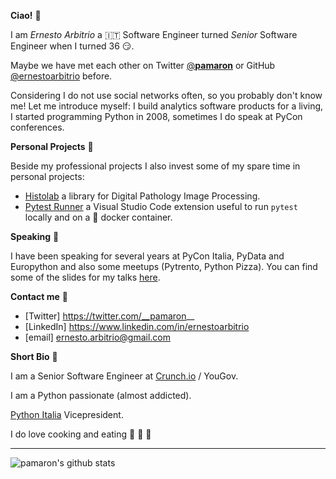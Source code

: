 **Ciao!** 👋

I am *Ernesto Arbitrio* a 🇮🇹 Software Engineer turned *Senior* Software Engineer when I turned 36 😏.

Maybe we have met each other on Twitter [@__pamaron__](https://twitter.com/__pamaron__) or GitHub [@ernestoarbitrio](https://github.com/ernestoarbitrio) before.

Considering I do not use social networks often, so you probably don't know me! Let me introduce myself: I build analytics software products for a living, I started programming Python in 2008, sometimes I do speak at PyCon conferences.


**Personal Projects** 📒

Beside my professional projects I also invest some of my spare time in personal projects:

* [Histolab](https://github.com/histolab/histolab) a library for Digital Pathology Image Processing.
* [Pytest Runner](https://github.com/ernestoarbitrio/pytest-runner) a Visual Studio Code extension useful to run ``pytest`` locally and on a 🐳 docker container.

**Speaking** 📢

I have been speaking for several years at PyCon Italia, PyData and Europython and also some meetups (Pytrento, Python Pizza).
You can find some of the slides for my talks [here](https://speakerdeck.com/pamaron).

**Contact me** 📧

* [Twitter] https://twitter.com/__pamaron__
* [LinkedIn] https://www.linkedin.com/in/ernestoarbitrio
* [email] ernesto.arbitrio@gmail.com

**Short Bio** 👤

I am a Senior Software Engineer at [Crunch.io](https://crunch.io/team/) / YouGov.

I am a Python passionate (almost addicted).

[Python Italia](https://www.pycon.it) Vicepresident.

I do love cooking and eating 🍷 🍝 🥩

---

![pamaron's github stats](https://github-readme-stats.vercel.app/api?username=ernestoarbitrio)
